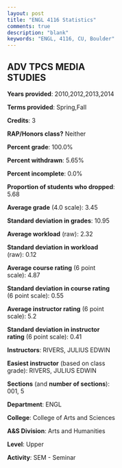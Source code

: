 ```yaml
---
layout: post
title: "ENGL 4116 Statistics"
comments: true
description: "blank"
keywords: "ENGL, 4116, CU, Boulder"
--- 
```

<head>
<script src="https://ajax.googleapis.com/ajax/libs/jquery/2.1.3/jquery.min.js"></script>
<script src="https://dl.dropboxusercontent.com/s/pc42nxpaw1ea4o9/highcharts.js?dl=0"></script>
<!-- <script src="../assets/js/highcharts.js"></script> -->
<style type="text/css">@font-face {
	font-family: "Bebas Neue";
	src: url(https://www.filehosting.org/file/details/544349/BebasNeue%20Regular.otf) format("opentype");
	}
	h1.Bebas { 
		font-family: "Bebas Neue", Verdana, Tahoma;
	}
</style>
</head>
<body>
	<div id="container" style="float: right; width: 45%; height: 88%; margin-left: 2.5%; margin-right: 2.5%;"></div>
	<script language="JavaScript">
		$(document).ready(function() {
		var chart = {type: 'column'};
		var title = {text: 'Grade Distribution'};
		var xAxis = {categories: ['A','B','C','D','F'],crosshair: true};
		var yAxis = {min: 0,title: {text: 'Percentage'}};
		var tooltip = {headerFormat: '<center><b><span style="font-size:20px">{point.key}</span></b></center>',
		               pointFormat: '<td style="padding:0"><b>{point.y:.1f}%</b></td>',
		               footerFormat: '</table>',shared: true,useHTML: true};
		var plotOptions = {column: {pointPadding: 0.0,borderWidth: 0}};  
		var credits = {enabled: false};var series= [{name: 'Percent',data: [62.65,30.12,4.82,0.0,2.41,]}];
		var json = {};
		json.chart = chart;
		json.title = title;
		json.tooltip = tooltip;
		json.xAxis = xAxis;
		json.yAxis = yAxis;  
		json.series = series;
		json.plotOptions = plotOptions;  
		json.credits = credits;
		$('#container').highcharts(json);
	});
	</script>
</body>
			   
## ADV TPCS MEDIA STUDIES

**Years provided**: 2010,2012,2013,2014

**Terms provided**: Spring,Fall

**Credits**: 3

**RAP/Honors class?** Neither

**Percent grade**: 100.0%

**Percent withdrawn**: 5.65%

**Percent incomplete**: 0.0%

**Proportion of students who dropped**: 5.68

**Average grade** (4.0 scale): 3.45

**Standard deviation in grades**: 10.95

**Average workload** (raw): 2.32

**Standard deviation in workload** (raw): 0.12

**Average course rating** (6 point scale): 4.87

**Standard deviation in course rating** (6 point scale): 0.55

**Average instructor rating** (6 point scale): 5.2

**Standard deviation in instructor rating** (6 point scale): 0.41

**Instructors**: RIVERS, JULIUS EDWIN

**Easiest instructor** (based on class grade): RIVERS, JULIUS EDWIN

**Sections** (and **number of sections**): 001, 5

**Department**: ENGL

**College**: College of Arts and Sciences

**A&S Division**: Arts and Humanities

**Level**: Upper

**Activity**: SEM - Seminar